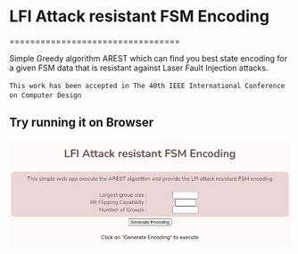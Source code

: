 # LFI Attack resistant FSM Encoding
=================================

Simple Greedy algorithm AREST which can find you best state encoding for a given FSM data that is resistant against Laser Fault Injection attacks.

``This work has been accepted in The 40th IEEE International Conference on Computer Design ``

## Try running it on Browser

<a href="https://archfx.github.io/fsmencoding"><img src="images/arest.png"
     alt="https://archfx.github.io/fsmencoding"
     style="float: left; margin-right: 10px;" /></a>